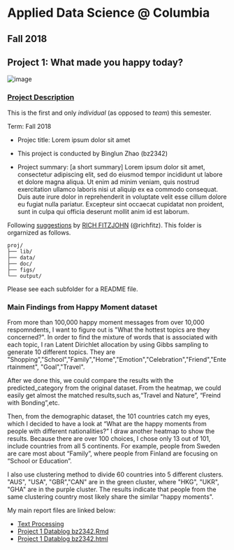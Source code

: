 # Applied Data Science @ Columbia
## Fall 2018
## Project 1: What made you happy today?

![image](figs/title.jpeg)

### [Project Description](doc/)
This is the first and only *individual* (as opposed to *team*) this semester. 

Term: Fall 2018

+ Projec title: Lorem ipsum dolor sit amet
+ This project is conducted by Binglun Zhao (bz2342)

+ Project summary: [a short summary] Lorem ipsum dolor sit amet, consectetur adipiscing elit, sed do eiusmod tempor incididunt ut labore et dolore magna aliqua. Ut enim ad minim veniam, quis nostrud exercitation ullamco laboris nisi ut aliquip ex ea commodo consequat. Duis aute irure dolor in reprehenderit in voluptate velit esse cillum dolore eu fugiat nulla pariatur. Excepteur sint occaecat cupidatat non proident, sunt in culpa qui officia deserunt mollit anim id est laborum.

Following [suggestions](http://nicercode.github.io/blog/2013-04-05-projects/) by [RICH FITZJOHN](http://nicercode.github.io/about/#Team) (@richfitz). This folder is orgarnized as follows.

```
proj/
├── lib/
├── data/
├── doc/
├── figs/
└── output/
```

Please see each subfolder for a README file.

### Main Findings from Happy Moment dataset
From more than 100,000  happy moment messages from over 10,000 respomndents, I want to figure out is "What the hottest topics are they concerned?". In order to find the mixture of words that is associated with each topic, I ran Latent Dirichlet allocation by using Gibbs sampling to generate 10 different topics. They are "Shopping","School","Family","Home","Emotion","Celebration","Friend","Entertainment", "Goal","Travel".

After we done this, we could compare the results with the predicted_category from the original dataset. From the heatmap, we could easily get almost the matched results,such as,“Travel and Nature”, “Freind with Bonding”,etc. 

Then, from the demographic dataset, the 101 countries catch my eyes, which I decided to have a look at “What are the happy moments from people with different nationalities?” I draw another heatmap to show the results. Because there are over 100 choices, I chose only 13 out of 101, include countries from all 5 continents. For example, people from Sweden are care most about “Family”, where people from Finland are focusing on “School or Education”. 

I also use clustering method to divide 60 countries into 5 different clusters. "AUS", "USA", "GBR","CAN" are in the green cluster, where "HKG", "UKR", "GHA" are in the purple cluster. The results indicate that people from the same clustering country most likely share the similar "happy moments".

My main report files are linked below:
+ [Text Processing](doc/)
+ [Project 1 Datablog bz2342.Rmd](doc/)
+ [Project 1 Datablog bz2342.html](doc/)
